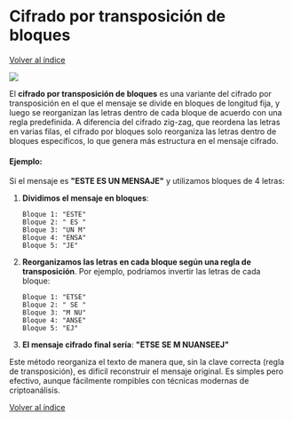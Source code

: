 # Cifrado por transposición de bloques
[Volver al índice](https://github.com/VintaBytes/Cifrado-Con-Python/blob/main/README.md)

<span><img src="https://img.shields.io/badge/Python-FFD43B?style=for-the-badge&logo=python&logoColor=blue"/></span>

El **cifrado por transposición de bloques** es una variante del cifrado por transposición en el que el mensaje se divide en bloques de longitud fija, y luego se reorganizan las letras dentro de cada bloque de acuerdo con una regla predefinida. A diferencia del cifrado zig-zag, que reordena las letras en varias filas, el cifrado por bloques solo reorganiza las letras dentro de bloques específicos, lo que genera más estructura en el mensaje cifrado.

#### Ejemplo:
Si el mensaje es **"ESTE ES UN MENSAJE"** y utilizamos bloques de 4 letras:

1. **Dividimos el mensaje en bloques**:
   ```
   Bloque 1: "ESTE"
   Bloque 2: " ES "
   Bloque 3: "UN M"
   Bloque 4: "ENSA"
   Bloque 5: "JE"
   ```

2. **Reorganizamos las letras en cada bloque según una regla de transposición**. Por ejemplo, podríamos invertir las letras de cada bloque:

   ```
   Bloque 1: "ETSE"
   Bloque 2: " SE "
   Bloque 3: "M NU"
   Bloque 4: "ANSE"
   Bloque 5: "EJ"
   ```

3. **El mensaje cifrado final sería**:
   **"ETSE SE M NUANSEEJ"**

Este método reorganiza el texto de manera que, sin la clave correcta (regla de transposición), es difícil reconstruir el mensaje original. Es simples pero efectivo, aunque fácilmente rompibles con técnicas modernas de criptoanálisis.





[Volver al índice](https://github.com/VintaBytes/Cifrado-Con-Python/blob/main/README.md)
